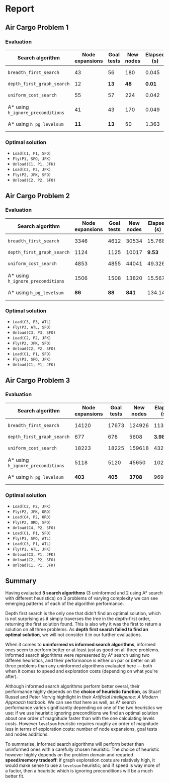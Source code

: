 # Report 

## Air Cargo Problem 1

### Evaluation

| Search algorithm                  | Node expansions | Goal tests | New nodes | Elapsed (s) | Solution length  |
| --------------------------------- | --------------- | ---------- | --------- | ----------- | ---------------- |
| `breadth_first_search`            | 43              | 56         | 180       | 0.045       | **6 (Optimal)**  |
| `depth_first_graph_search`        | 12              | **13**     | **48**    | **0.01**    | 12               |
| `uniform_cost_search`             | 55              | 57         | 224       | 0.042       | **6 (Optimal)**  |
| A* using `h_ignore_preconditions` | 41              | 43         | 170       | 0.049       | **6 (Optimal)**  |
| A* using `h_pg_levelsum`          | **11**          | **13**     | 50        | 1.363       | **6 (Optimal)**  |

### Optimal solution

* `Load(C1, P1, SFO)`
* `Fly(P1, SFO, JFK)`
* `Unload(C1, P1, JFK)`
* `Load(C2, P2, JFK)`
* `Fly(P2, JFK, SFO)`
* `Unload(C2, P2, SFO)`

## Air Cargo Problem 2

### Evaluation

| Search algorithm                  | Node expansions | Goal tests | New nodes | Elapsed (s) | Solution length  |
| --------------------------------- | --------------- | ---------- | --------- | ----------- | ---------------- |
| `breadth_first_search`            | 3346            | 4612       | 30534     | 15.768      | **9 (Optimal)**  |
| `depth_first_graph_search`        | 1124            | 1125       | 10017     | **9.53**    | 1085             |
| `uniform_cost_search`             | 4853            | 4855       | 44041     | 49.326      | **9 (Optimal)**  |
| A* using `h_ignore_preconditions` | 1506            | 1508       | 13820     | 15.567      | **9 (Optimal)**  |
| A* using `h_pg_levelsum`          | **86**          | **88**     | **841**   | 134.144     | **9 (Optimal)**  |

### Optimal solution

* `Load(C3, P3, ATL)`
* `Fly(P3, ATL, SFO)`
* `Unload(C3, P3, SFO)`
* `Load(C2, P2, JFK)`
* `Fly(P2, JFK, SFO)`
* `Unload(C2, P2, SFO)`
* `Load(C1, P1, SFO)`
* `Fly(P1, SFO, JFK)`
* `Unload(C1, P1, JFK)`

## Air Cargo Problem 3

### Evaluation

| Search algorithm                  | Node expansions | Goal tests | New nodes | Elapsed (s) | Solution length  |
| --------------------------------- | --------------- | ---------- | --------- | ----------- | ---------------- |
| `breadth_first_search`            | 14120           | 17673      | 124926    | 113.24      | **12 (Optimal)** |
| `depth_first_graph_search`        | 677             | 678        | 5608      | **3.988**   | 660              |
| `uniform_cost_search`             | 18223           | 18225      | 159618    | 432.26      | **12 (Optimal)** |
| A* using `h_ignore_preconditions` | 5118            | 5120       | 45650     | 102.342     | **12 (Optimal)** |
| A* using `h_pg_levelsum`          | **403**         | **405**    | **3708**  | 969.63      | **12 (Optimal)** |

### Optimal solution

* `Load(C2, P2, JFK)`
* `Fly(P2, JFK, ORD)`
* `Load(C4, P2, ORD)`
* `Fly(P2, ORD, SFO)`
* `Unload(C4, P2, SFO)`
* `Load(C1, P1, SFO)`
* `Fly(P1, SFO, ATL)`
* `Load(C3, P1, ATL)`
* `Fly(P1, ATL, JFK)`
* `Unload(C3, P1, JFK)`
* `Unload(C2, P2, SFO)`
* `Unload(C1, P1, JFK)`

## Summary

Having evaluated **5 search algorithms** (3 uninformed and 2 using A* search with different heuristics) on 3 problems of varying complexity we can see emerging patterns of each of the algorithm performance. 

Depth first search is the only one that didn't find an optimal solution, which is not surprising as it simply traverses the tree in the depth-first order, returning the first solution found. This is also why it was the first to return a solution on all three problems. As **depth first search failed to find an optimal solution**, we will not consider it in our further evaluations.

When it comes to **uninformed vs informed search algorithms**, informed ones seem to perform better or at least just as good on all three problems. Informed search algorithms were represented by A* search using two differen heuristics, and their performance is either on par or better on all three problems than any uninformed algorithms evaluated here — both when it comes to speed and exploration costs (depending on what you're after).

Although informed search algorithms perform better overal, their performance highly depends on the **choice of heuristic function**, as Stuart Russel and Peter Norvig hightlight in their _Artificial Intelligence: A Modern Approach_ textbook. We can see that here as well, as A* search performance varies significantly depending on one of the two heuristics we use: if we use heuristic ignoring preconditions we find an optimal solution about one order of magnitude faster than with the one calculating levels costs. However `levelsum` heuristic requires roughly an order of magnitude less in terms of exploration costs: number of node expansions, goal tests and nodes additions.

To summarise, informed search algorithms will perform better than uninformed ones with a carefully chosen heuristic. The choice of heuristic however highly depends on the problem domain and requried **speed/memory tradeoff**: if graph exploration costs are relatively high, it would make sense to use a `levelsum` heuristic; and if speed is way more of a factor, then a heuristic which is ignoring preconditions will be a much better fit.

